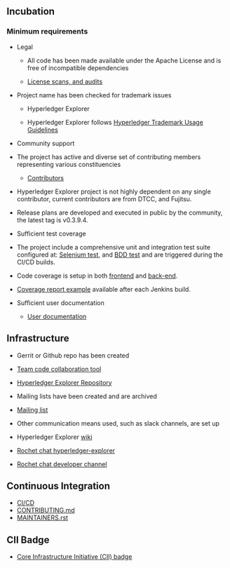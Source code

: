 <!-- (SPDX-License-Identifier: CC-BY-4.0) -->  <!-- Ensure there is a newline before, and after, this line -->

## Incubation


### Minimum requirements
 - Legal

   - All code has been made available under the Apache License and is free of incompatible dependencies

    - [License scans, and audits](https://wiki.hyperledger.org/display/explorer/Audits)

 - Project name has been checked for trademark issues

   - Hyperledger Explorer

    - Hyperledger Explorer follows [Hyperledger Trademark Usage Guidelines](https://www.hyperledger.org/trademark-usage)

 - Community support

 - The project has active and diverse set of contributing members representing various constituencies

   - [Contributors](https://github.com/hyperledger/blockchain-explorer/blob/master/MAINTAINERS.rst)

 - Hyperledger Explorer project is not highly dependent on any single contributor, current contributors are from DTCC, and Fujitsu.

 - Release plans are developed and executed in public by the community, the latest tag is v0.3.9.4.

- Sufficient test coverage

 - The project include a comprehensive unit and integration test suite configured at:
   [Selenium test](https://github.com/hyperledger/blockchain-explorer/blob/master/client/e2e-setup.sh), and
   [BDD test](https://github.com/hyperledger/blockchain-explorer/tree/master/app/platform/fabric/e2e-test) and are triggered during the CI/CD builds.
 - Code coverage is setup in both [frontend](https://github.com/hyperledger/blockchain-explorer/blob/master/client/package.json#L58) and [back-end](https://github.com/hyperledger/blockchain-explorer/blob/master/app/test/package.json#L24).

 - [Coverage report example](https://jenkins.hyperledger.org/job/blockchain-explorer-merge-x86_64/125/Code_20Coverage_20Report/) available after each Jenkins build.

 - Sufficient user documentation

   - [User documentation](https://github.com/hyperledger/blockchain-explorer/blob/master/README.md)


## Infrastructure

- Gerrit or Github repo has been created

 - [Team code collaboration tool](https://gerrit.hyperledger.org/r/c/blockchain-explorer/+/31990)
 - [Hyperledger Explorer Repository](https://github.com/hyperledger/blockchain-explorer)

- Mailing lists have been created and are archived

 - [Mailing list](https://lists.hyperledger.org/g/explorer)

- Other communication means used, such as slack channels, are set up

 - Hyperledger Explorer [wiki](https://wiki.hyperledger.org/display/explorer/Hyperledger+Explorer)
 - [Rochet chat hyperledger-explorer](https://chat.hyperledger.org/channel/hyperledger-explorer)
 - [Rochet chat developer channel](https://chat.hyperledger.org/channel/hlexplorer-developers)

## Continuous Integration

 - [CI/CD](https://jenkins.hyperledger.org/view/blockchain-explorer/)
 - [CONTRIBUTING.md](https://github.com/hyperledger/blockchain-explorer/blob/master/CONTRIBUTING.md)
 - [MAINTAINERS.rst](https://github.com/hyperledger/blockchain-explorer/blob/master/MAINTAINERS.rst)

## CII Badge

 - [Core Infrastructure Initiative (CII) badge](https://bestpractices.coreinfrastructure.org/en/projects/2710)


